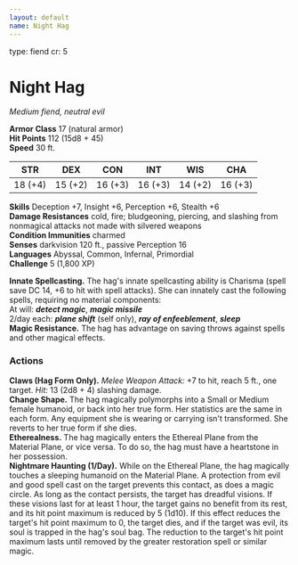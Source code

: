 ```yaml
---
layout: default
name: Night Hag
---
```

type: fiend
cr: 5

# Night Hag 
_Medium fiend, neutral evil_

**Armor Class** 17 (natural armor)    
**Hit Points** 112 (15d8 + 45)    
**Speed** 30 ft. 

| STR     | DEX     | CON     | INT     | WIS     | CHA     |
|---------|---------|---------|---------|---------|---------|
| 18 (+4) | 15 (+2) | 16 (+3) | 16 (+3) | 14 (+2) | 16 (+3) |

**Skills** Deception +7, Insight +6, Perception +6, Stealth +6    
**Damage Resistances** cold, fire; bludgeoning, piercing, and slashing from nonmagical attacks not made with silvered weapons    
**Condition Immunities** charmed    
**Senses** darkvision 120 ft., passive Perception 16    
**Languages** Abyssal, Common, Infernal, Primordial    
**Challenge** 5 (1,800 XP) 

**Innate Spellcasting.** The hag's innate spellcasting ability is Charisma (spell save DC 14, +6 to hit with spell attacks). She can innately cast the following spells, requiring no material components:    
At will: **_detect magic_**, **_magic missile_**    
2/day each: **_plane shift_** (self only), **_ray of enfeeblement_**, **_sleep_**    
**Magic Resistance.** The hag has advantage on saving throws against spells and other magical effects. 

### Actions    
**Claws (Hag Form Only).** _Melee Weapon Attack:_ +7 to hit, reach 5 ft., one target. _Hit:_ 13 (2d8 + 4) slashing damage.    
**Change Shape.** The hag magically polymorphs into a Small or Medium female humanoid, or back into her true form. Her statistics are the same in each form. Any equipment she is wearing or carrying isn't transformed. She reverts to her true form if she dies.    
**Etherealness.** The hag magically enters the Ethereal Plane from the Material Plane, or vice versa. To do so, the hag must have a heartstone in her possession.    
**Nightmare Haunting (1/Day).** While on the Ethereal Plane, the hag magically touches a sleeping humanoid on the Material Plane. A protection from evil and good spell cast on the target prevents this contact, as does a magic circle. As long as the contact persists, the target has dreadful visions. If these visions last for at least 1 hour, the target gains no benefit from its rest, and its hit point maximum is reduced by 5 (1d10). If this effect reduces the target's hit point maximum to 0, the target dies, and if the target was evil, its soul is trapped in the hag's soul bag. The reduction to the target's hit point maximum lasts until removed by the greater restoration spell or similar magic.
